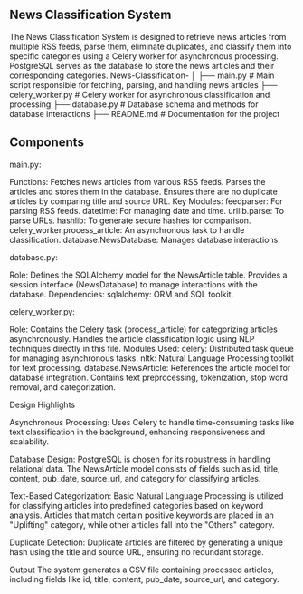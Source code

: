 ## News Classification System
The News Classification System is designed to retrieve news articles from multiple RSS feeds, parse them, eliminate duplicates, and classify them into specific categories using a Celery worker for asynchronous processing. PostgreSQL serves as the database to store the news articles and their corresponding categories.
News-Classification-
│
├── main.py                  # Main script responsible for fetching, parsing, and handling news articles
├── celery_worker.py         # Celery worker for asynchronous classification and processing
├── database.py              # Database schema and methods for database interactions
├── README.md                # Documentation for the project

## Components

main.py:

Functions:
Fetches news articles from various RSS feeds.
Parses the articles and stores them in the database.
Ensures there are no duplicate articles by comparing title and source URL.
Key Modules:
feedparser: For parsing RSS feeds.
datetime: For managing date and time.
urllib.parse: To parse URLs.
hashlib: To generate secure hashes for comparison.
celery_worker.process_article: An asynchronous task to handle classification.
database.NewsDatabase: Manages database interactions.

database.py:

Role:
Defines the SQLAlchemy model for the NewsArticle table.
Provides a session interface (NewsDatabase) to manage interactions with the database.
Dependencies:
sqlalchemy: ORM and SQL toolkit.

celery_worker.py:

Role:
Contains the Celery task (process_article) for categorizing articles asynchronously.
Handles the article classification logic using NLP techniques directly in this file.
Modules Used:
celery: Distributed task queue for managing asynchronous tasks.
nltk: Natural Language Processing toolkit for text processing.
database.NewsArticle: References the article model for database integration.
Contains text preprocessing, tokenization, stop word removal, and categorization.

Design Highlights

Asynchronous Processing:
Uses Celery to handle time-consuming tasks like text classification in the background, enhancing responsiveness and scalability.

Database Design:
PostgreSQL is chosen for its robustness in handling relational data.
The NewsArticle model consists of fields such as id, title, content, pub_date, source_url, and category for classifying articles.

Text-Based Categorization:
Basic Natural Language Processing is utilized for classifying articles into predefined categories based on keyword analysis.
Articles that match certain positive keywords are placed in an "Uplifting" category, while other articles fall into the "Others" category.

Duplicate Detection:
Duplicate articles are filtered by generating a unique hash using the title and source URL, ensuring no redundant storage.

Output
The system generates a CSV file containing processed articles, including fields like id, title, content, pub_date, source_url, and category.
